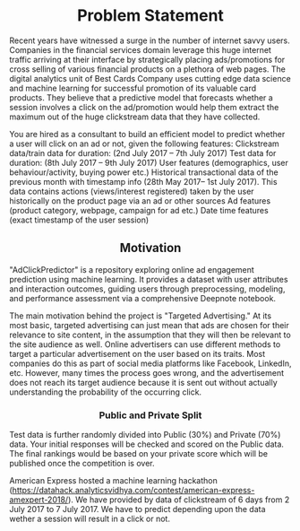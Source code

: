 <h1 align="center">Problem Statement</h1>
Recent years have witnessed a surge in the number of internet savvy users. Companies in the financial services domain leverage this huge internet traffic arriving at their interface by strategically placing ads/promotions for cross selling of various financial products on a plethora of web pages. The digital analytics unit of Best Cards Company uses cutting edge data science and machine learning for successful promotion of its valuable card products. They believe that a predictive model that forecasts whether a session involves a click on the ad/promotion would help them extract the maximum out of the huge clickstream data that they have collected. 

You are hired as a consultant to build an efficient model to predict whether a user will click on an ad or not, given the following features:
Clickstream data/train data for duration: (2nd July 2017 – 7th July 2017)
Test data for duration: (8th July 2017 – 9th July 2017)
User features (demographics, user behaviour/activity, buying power etc.)
Historical transactional data of the previous month with timestamp info (28th May 2017– 1st July 2017). This data contains actions (views/interest registered) taken by the user historically on the product page via an ad or other sources
Ad features (product category, webpage, campaign for ad etc.)
Date time features (exact timestamp of the user session)


<h2 align="center">Motivation</h2>

"AdClickPredictor" is a repository exploring online ad engagement prediction using machine learning. It provides a dataset with user attributes and interaction outcomes, guiding users through preprocessing, modeling, and performance assessment via a comprehensive Deepnote notebook. 

The main motivation behind the project is "Targeted Advertising." At its most basic, targeted advertising can just mean that ads are chosen for their relevance to site content, in the assumption that they will then be relevant to the site audience as well. Online advertisers can use different methods to target a particular advertisement on the user based on its traits. Most companies do this as part of social media platforms like Facebook, LinkedIn, etc. However, many times the process goes wrong, and the advertisement does not reach its target audience because it is sent out without actually understanding the probability of the occurring click.

<h3 align="center">Public and Private Split</h3>
Test data is further randomly divided into Public (30%) and Private (70%) data.
Your initial responses will be checked and scored on the Public data.
The final rankings would be based on your private score which will be published once the competition is over.

American Express hosted a machine learning hackathon (https://datahack.analyticsvidhya.com/contest/american-express-amexpert-2018/). We have provided by data of clickstream of 6 days from 2 July 2017 to 7 July 2017. We have to predict depending upon the data wether a session will result in a click or not.